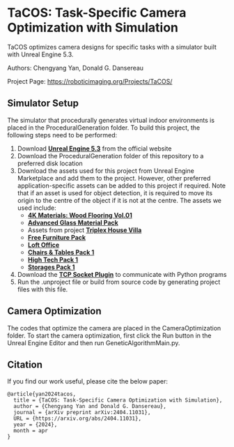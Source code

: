 TaCOS: Task-Specific Camera Optimization with Simulation
===============
TaCOS optimizes camera designs for specific tasks with a simulator built with Unreal Engine 5.3.

Authors: Chengyang Yan, Donald G. Dansereau

Project Page: https://roboticimaging.org/Projects/TaCOS/

## Simulator Setup
The simulator that procedurally generates virtual indoor environments is placed in the ProceduralGeneration folder. To build this project, the following steps need to be performed:
1. Download [**Unreal Engine 5.3**](https://www.unrealengine.com/en-US/download) from the official website
2. Download the ProceduralGeneration folder of this repository to a preferred disk location
3. Download the assets used for this project from Unreal Engine Marketplace and add them to the project. However, other preferred application-specific assets can be added to this project if required. Note that if an asset is used for object detection, it is required to move its origin to the centre of the object if it is not at the centre. The assets we used include:
   * [**4K Materials: Wood Flooring Vol.01**](https://www.unrealengine.com/marketplace/en-US/product/4k-materials-wood-flooring)
   * [**Advanced Glass Material Pack**](https://www.unrealengine.com/marketplace/en-US/product/advanced-glass-material-pack)
   * Assets from project [**Triplex House Villa**](https://www.unrealengine.com/marketplace/en-US/product/big-triplex-house-villa)
   * [**Free Furniture Pack**](https://www.unrealengine.com/marketplace/en-US/product/a4907129f69c44a892f76782489736ab)
   * [**Loft Office**](https://www.unrealengine.com/marketplace/en-US/product/loft-office-modular)
   * [**Chairs & Tables Pack 1**](https://www.unrealengine.com/marketplace/en-US/product/twinmotion-chairs-tables-pack-1)
   * [**High Tech Pack 1**](https://www.unrealengine.com/marketplace/en-US/product/twinmotion-high-tech-pack-1)
   * [**Storages Pack 1**](https://www.unrealengine.com/marketplace/en-US/product/twinmotion-storages-pack-1)
4. Download the [**TCP Socket Plugin**](https://github.com/CodeSpartan/UE4TcpSocketPlugin) to communicate with Python programs
5. Run the .unproject file or build from source code by generating project files with this file.

## Camera Optimization
The codes that optimize the camera are placed in the CameraOptimization folder. To start the camera optimization, first click the Run button in the Unreal Engine Editor and then run GeneticAlgorithmMain.py.

## Citation
If you find our work useful, please cite the below paper:
```
@article{yan2024tacos,
  title = {TaCOS: Task-Specific Camera Optimization with Simulation},
  author = {Chengyang Yan and Donald G. Dansereau},
  journal = {arXiv preprint arXiv:2404.11031},
  URL = {https://arxiv.org/abs/2404.11031},
  year = {2024},
  month = apr
}
```

